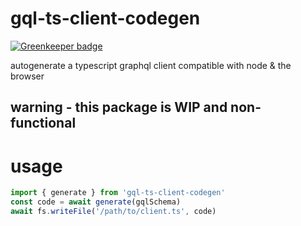 # gql-ts-client-codegen

[![Greenkeeper badge](https://badges.greenkeeper.io/cdaringe/gql-ts-client-codegen.svg)](https://greenkeeper.io/)

autogenerate a typescript graphql client compatible with node & the browser

## warning - this package is WIP and non-functional

# usage

```ts
import { generate } from 'gql-ts-client-codegen'
const code = await generate(gqlSchema)
await fs.writeFile('/path/to/client.ts', code)
```
